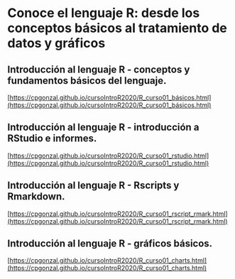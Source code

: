 # Conoce el lenguaje R: desde los conceptos básicos al tratamiento de datos y gráficos

## Introducción al lenguaje R - conceptos y fundamentos básicos del lenguaje.
[https://cpgonzal.github.io/cursoIntroR2020/R_curso01_básicos.html](https://cpgonzal.github.io/cursoIntroR2020/R_curso01_básicos.html)

## Introducción al lenguaje R - introducción a RStudio e informes.
[https://cpgonzal.github.io/cursoIntroR2020/R_curso01_rstudio.html](https://cpgonzal.github.io/cursoIntroR2020/R_curso01_rstudio.html)

## Introducción al lenguaje R - Rscripts y Rmarkdown.
[https://cpgonzal.github.io/cursoIntroR2020/R_curso01_rscript_rmark.html](https://cpgonzal.github.io/cursoIntroR2020/R_curso01_rscript_rmark.html)

## Introducción al lenguaje R - gráficos básicos.
[https://cpgonzal.github.io/cursoIntroR2020/R_curso01_charts.html](https://cpgonzal.github.io/cursoIntroR2020/R_curso01_charts.html)